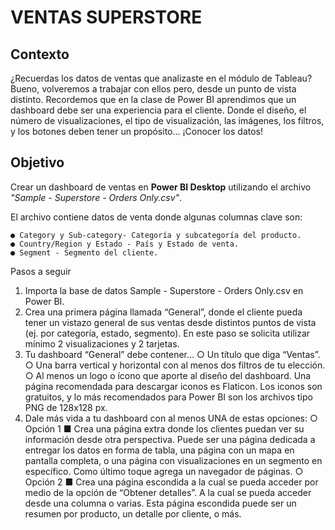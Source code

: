 # VENTAS SUPERSTORE

## Contexto

¿Recuerdas los datos de ventas que analizaste en el módulo de Tableau? Bueno, volveremos a trabajar con ellos pero, desde un punto de vista distinto. Recordemos que en
la clase de Power BI aprendimos que un dashboard debe ser una experiencia para el cliente. Donde el diseño, el número de visualizaciones, el tipo de visualización, las
imágenes, los filtros, y los botones deben tener un propósito… ¡Conocer los datos!

## Objetivo

Crear un dashboard de ventas en **Power BI Desktop** utilizando el archivo _"Sample - Superstore - Orders Only.csv"_.
  
  El archivo contiene datos de venta donde algunas columnas clave son:
    
    ● Category y Sub-category- Categoría y subcategoría del producto.
    ● Country/Region y Estado - País y Estado de venta.
    ● Segment - Segmento del cliente.

Pasos a seguir
1. Importa la base de datos Sample - Superstore - Orders Only.csv en Power BI.
2. Crea una primera página llamada “General”, donde el cliente pueda tener un vistazo
general de sus ventas desde distintos puntos de vista (ej. por categoría, estado,
segmento). En este paso se solicita utilizar mínimo 2 visualizaciones y 2 tarjetas.
3. Tu dashboard “General” debe contener…
○ Un título que diga “Ventas”.
○ Una barra vertical y horizontal con al menos dos filtros de tu elección.
○ Al menos un logo o ícono que aporte al diseño del dashboard. Una página
recomendada para descargar iconos es Flaticon. Los iconos son gratuitos, y
lo más recomendados para Power BI son los archivos tipo PNG de 128x128
px.
4. Dale más vida a tu dashboard con al menos UNA de estas opciones:
○ Opción 1
■ Crea una página extra donde los clientes puedan ver su información
desde otra perspectiva. Puede ser una página dedicada a entregar los
datos en forma de tabla, una página con un mapa en pantalla
completa, o una página con visualizaciones en un segmento en
específico. Como último toque agrega un navegador de páginas.
○ Opción 2
■ Crea una página escondida a la cual se pueda acceder por medio de
la opción de “Obtener detalles”. A la cual se pueda acceder desde
una columna o varias. Esta página escondida puede ser un resumen
por producto, un detalle por cliente, o más.
